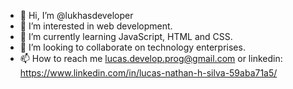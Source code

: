- 👋 Hi, I’m @lukhasdeveloper
- 👀 I’m interested in web development.
- 🌱 I’m currently learning JavaScript, HTML and CSS.
- 💞️ I’m looking to collaborate on technology enterprises.
- 📫 How to reach me lucas.develop.prog@gmail.com or linkedin: https://www.linkedin.com/in/lucas-nathan-h-silva-59aba71a5/

<!---
lukhasdeveloper/lukhasdeveloper is a ✨ special ✨ repository because its `README.md` (this file) appears on your GitHub profile.
You can click the Preview link to take a look at your changes.
--->
